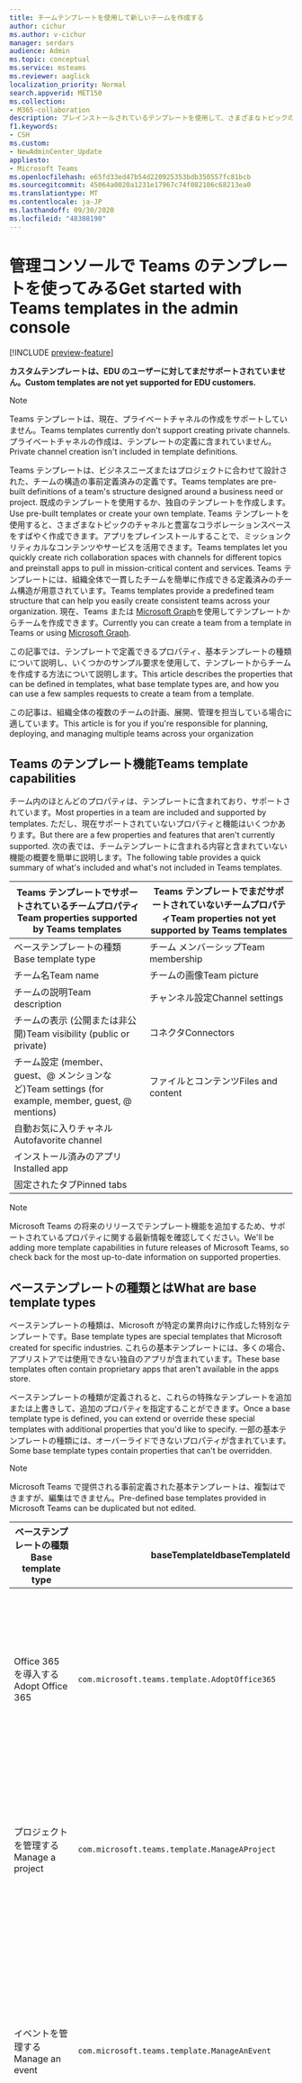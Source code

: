 ```yaml
---
title: チームテンプレートを使用して新しいチームを作成する
author: cichur
ms.author: v-cichur
manager: serdars
audience: Admin
ms.topic: conceptual
ms.service: msteams
ms.reviewer: aaglick
localization_priority: Normal
search.appverid: MET150
ms.collection:
- M365-collaboration
description: プレインストールされているテンプレートを使用して、さまざまなトピックのチャネルでコラボレーションスペースを作成するために Teams テンプレートを使用する方法について説明します。
f1.keywords:
- CSH
ms.custom:
- NewAdminCenter_Update
appliesto:
- Microsoft Teams
ms.openlocfilehash: e65fd33ed47b54d220925353bdb350557fc81bcb
ms.sourcegitcommit: 45064a0020a1231e17967c74f082106c68213ea0
ms.translationtype: MT
ms.contentlocale: ja-JP
ms.lasthandoff: 09/30/2020
ms.locfileid: "48308190"
---
```

# <a name="get-started-with-teams-templates-in-the-admin-console"></a><span data-ttu-id="182e7-103">管理コンソールで Teams のテンプレートを使ってみる</span><span class="sxs-lookup"><span data-stu-id="182e7-103">Get started with Teams templates in the admin console</span></span>

[!INCLUDE [preview-feature](includes/preview-feature.md)]

<span data-ttu-id="182e7-104">**カスタムテンプレートは、EDU のユーザーに対してまだサポートされていません。**</span><span class="sxs-lookup"><span data-stu-id="182e7-104">**Custom templates are not yet supported for EDU customers.**</span></span>

> [!NOTE]
> <span data-ttu-id="182e7-105">Teams テンプレートは、現在、プライベートチャネルの作成をサポートしていません。</span><span class="sxs-lookup"><span data-stu-id="182e7-105">Teams templates currently don't support creating private channels.</span></span> <span data-ttu-id="182e7-106">プライベートチャネルの作成は、テンプレートの定義に含まれていません。</span><span class="sxs-lookup"><span data-stu-id="182e7-106">Private channel creation isn't included in template definitions.</span></span>

<span data-ttu-id="182e7-107">Teams テンプレートは、ビジネスニーズまたはプロジェクトに合わせて設計された、チームの構造の事前定義済みの定義です。</span><span class="sxs-lookup"><span data-stu-id="182e7-107">Teams templates are pre-built definitions of a team's structure designed around a business need or project.</span></span> <span data-ttu-id="182e7-108">既成のテンプレートを使用するか、独自のテンプレートを作成します。</span><span class="sxs-lookup"><span data-stu-id="182e7-108">Use pre-built templates or create your own template.</span></span> <span data-ttu-id="182e7-109">Teams テンプレートを使用すると、さまざまなトピックのチャネルと豊富なコラボレーションスペースをすばやく作成できます。アプリをプレインストールすることで、ミッションクリティカルなコンテンツやサービスを活用できます。</span><span class="sxs-lookup"><span data-stu-id="182e7-109">Teams templates let you quickly create rich collaboration spaces with channels for different topics and preinstall apps to pull in mission-critical content and services.</span></span> <span data-ttu-id="182e7-110">Teams テンプレートには、組織全体で一貫したチームを簡単に作成できる定義済みのチーム構造が用意されています。</span><span class="sxs-lookup"><span data-stu-id="182e7-110">Teams templates provide a predefined team structure that can help you easily create consistent teams across your organization.</span></span> <span data-ttu-id="182e7-111">現在、Teams または [Microsoft Graph](get-started-with-teams-templates.md)を使用してテンプレートからチームを作成できます。</span><span class="sxs-lookup"><span data-stu-id="182e7-111">Currently you can create a team from a template in Teams or using [Microsoft Graph](get-started-with-teams-templates.md).</span></span>

<span data-ttu-id="182e7-112">この記事では、テンプレートで定義できるプロパティ、基本テンプレートの種類について説明し、いくつかのサンプル要求を使用して、テンプレートからチームを作成する方法について説明します。</span><span class="sxs-lookup"><span data-stu-id="182e7-112">This article describes the properties that can be defined in templates, what base template types are, and how you can use a few samples requests to create a team from a template.</span></span>

<span data-ttu-id="182e7-113">この記事は、組織全体の複数のチームの計画、展開、管理を担当している場合に適しています。</span><span class="sxs-lookup"><span data-stu-id="182e7-113">This article is for you if you're responsible for planning, deploying, and managing multiple teams across your organization</span></span>

## <a name="teams-template-capabilities"></a><span data-ttu-id="182e7-114">Teams のテンプレート機能</span><span class="sxs-lookup"><span data-stu-id="182e7-114">Teams template capabilities</span></span>

<span data-ttu-id="182e7-115">チーム内のほとんどのプロパティは、テンプレートに含まれており、サポートされています。</span><span class="sxs-lookup"><span data-stu-id="182e7-115">Most properties in a team are included and supported by templates.</span></span> <span data-ttu-id="182e7-116">ただし、現在サポートされていないプロパティと機能はいくつかあります。</span><span class="sxs-lookup"><span data-stu-id="182e7-116">But there are a few properties and features that aren't currently supported.</span></span> <span data-ttu-id="182e7-117">次の表では、チームテンプレートに含まれる内容と含まれていない機能の概要を簡単に説明します。</span><span class="sxs-lookup"><span data-stu-id="182e7-117">The following table provides a quick summary of what's included and what's not included in Teams templates.</span></span>

| <span data-ttu-id="182e7-118">**Teams テンプレートでサポートされているチームプロパティ**</span><span class="sxs-lookup"><span data-stu-id="182e7-118">**Team properties supported by Teams templates**</span></span> | <span data-ttu-id="182e7-119">**Teams テンプレートでまだサポートされていないチームプロパティ**</span><span class="sxs-lookup"><span data-stu-id="182e7-119">**Team properties not yet supported by Teams templates**</span></span> |
| ------------------------------------------------ | -------------------------------------------------------- |
| <span data-ttu-id="182e7-120">ベーステンプレートの種類</span><span class="sxs-lookup"><span data-stu-id="182e7-120">Base template type</span></span> | <span data-ttu-id="182e7-121">チーム メンバーシップ</span><span class="sxs-lookup"><span data-stu-id="182e7-121">Team membership</span></span> |
| <span data-ttu-id="182e7-122">チーム名</span><span class="sxs-lookup"><span data-stu-id="182e7-122">Team name</span></span> | <span data-ttu-id="182e7-123">チームの画像</span><span class="sxs-lookup"><span data-stu-id="182e7-123">Team picture</span></span> |
| <span data-ttu-id="182e7-124">チームの説明</span><span class="sxs-lookup"><span data-stu-id="182e7-124">Team description</span></span> | <span data-ttu-id="182e7-125">チャンネル設定</span><span class="sxs-lookup"><span data-stu-id="182e7-125">Channel settings</span></span> |
| <span data-ttu-id="182e7-126">チームの表示 (公開または非公開)</span><span class="sxs-lookup"><span data-stu-id="182e7-126">Team visibility (public or private)</span></span> | <span data-ttu-id="182e7-127">コネクタ</span><span class="sxs-lookup"><span data-stu-id="182e7-127">Connectors</span></span> |
| <span data-ttu-id="182e7-128">チーム設定 (member、guest、@ メンションなど)</span><span class="sxs-lookup"><span data-stu-id="182e7-128">Team settings (for example, member, guest, @ mentions)</span></span> | <span data-ttu-id="182e7-129">ファイルとコンテンツ</span><span class="sxs-lookup"><span data-stu-id="182e7-129">Files and content</span></span> |
| <span data-ttu-id="182e7-130">自動お気に入りチャネル</span><span class="sxs-lookup"><span data-stu-id="182e7-130">Autofavorite channel</span></span> | |
| <span data-ttu-id="182e7-131">インストール済みのアプリ</span><span class="sxs-lookup"><span data-stu-id="182e7-131">Installed app</span></span> | |
| <span data-ttu-id="182e7-132">固定されたタブ</span><span class="sxs-lookup"><span data-stu-id="182e7-132">Pinned tabs</span></span> | |

> [!NOTE]
> <span data-ttu-id="182e7-133">Microsoft Teams の将来のリリースでテンプレート機能を追加するため、サポートされているプロパティに関する最新情報を確認してください。</span><span class="sxs-lookup"><span data-stu-id="182e7-133">We'll be adding more template capabilities in future releases of Microsoft Teams, so check back for the most up-to-date information on supported properties.</span></span>

## <a name="what-are-base-template-types"></a><span data-ttu-id="182e7-134">ベーステンプレートの種類とは</span><span class="sxs-lookup"><span data-stu-id="182e7-134">What are base template types</span></span>

<span data-ttu-id="182e7-135">ベーステンプレートの種類は、Microsoft が特定の業界向けに作成した特別なテンプレートです。</span><span class="sxs-lookup"><span data-stu-id="182e7-135">Base template types are special templates that Microsoft created for specific industries.</span></span> <span data-ttu-id="182e7-136">これらの基本テンプレートには、多くの場合、アプリストアでは使用できない独自のアプリが含まれています。</span><span class="sxs-lookup"><span data-stu-id="182e7-136">These base templates often contain proprietary apps that aren't available in the apps store.</span></span>

<span data-ttu-id="182e7-137">ベーステンプレートの種類が定義されると、これらの特殊なテンプレートを追加または上書きして、追加のプロパティを指定することができます。</span><span class="sxs-lookup"><span data-stu-id="182e7-137">Once a base template type is defined, you can extend or override these special templates with additional properties that you'd like to specify.</span></span> <span data-ttu-id="182e7-138">一部の基本テンプレートの種類には、オーバーライドできないプロパティが含まれています。</span><span class="sxs-lookup"><span data-stu-id="182e7-138">Some base template types contain properties that can't be overridden.</span></span>

> [!NOTE]
> <span data-ttu-id="182e7-139">Microsoft Teams で提供される事前定義された基本テンプレートは、複製はできますが、編集はできません。</span><span class="sxs-lookup"><span data-stu-id="182e7-139">Pre-defined base templates provided in Microsoft Teams can be duplicated but not edited.</span></span>

| <span data-ttu-id="182e7-140">ベーステンプレートの種類</span><span class="sxs-lookup"><span data-stu-id="182e7-140">Base template type</span></span> | <span data-ttu-id="182e7-141">baseTemplateId</span><span class="sxs-lookup"><span data-stu-id="182e7-141">baseTemplateId</span></span> | <span data-ttu-id="182e7-142">この基本テンプレートに含まれるプロパティ</span><span class="sxs-lookup"><span data-stu-id="182e7-142">Properties that come with this base template</span></span> |
| ------------------ |----|----------------------------------------------------- |
| <span data-ttu-id="182e7-143">Office 365 を導入する</span><span class="sxs-lookup"><span data-stu-id="182e7-143">Adopt Office 365</span></span> |`com.microsoft.teams.template.AdoptOffice365`|  <span data-ttu-id="182e7-144">チャネル</span><span class="sxs-lookup"><span data-stu-id="182e7-144">Channels:</span></span> <ul><li><span data-ttu-id="182e7-145">一般</span><span class="sxs-lookup"><span data-stu-id="182e7-145">General</span></span></li> <li><span data-ttu-id="182e7-146">お知らせ</span><span class="sxs-lookup"><span data-stu-id="182e7-146">Announcements</span></span></li> <li><span data-ttu-id="182e7-147">チャンピオンのコーナー</span><span class="sxs-lookup"><span data-stu-id="182e7-147">Champions corner</span></span></li> <li><span data-ttu-id="182e7-148">チームフォーム</span><span class="sxs-lookup"><span data-stu-id="182e7-148">Team forms</span></span></li></ul> <span data-ttu-id="182e7-149">アプリ</span><span class="sxs-lookup"><span data-stu-id="182e7-149">Apps:</span></span> <ul><li><span data-ttu-id="182e7-150">ウィキ</span><span class="sxs-lookup"><span data-stu-id="182e7-150">Wiki</span></span></li>  <li><span data-ttu-id="182e7-151">カレンダー</span><span class="sxs-lookup"><span data-stu-id="182e7-151">Calendar</span></span></li> |
| <span data-ttu-id="182e7-152">プロジェクトを管理する</span><span class="sxs-lookup"><span data-stu-id="182e7-152">Manage a project</span></span> |`com.microsoft.teams.template.ManageAProject`| <span data-ttu-id="182e7-153">チャネル</span><span class="sxs-lookup"><span data-stu-id="182e7-153">Channels:</span></span> <ul><li><span data-ttu-id="182e7-154">一般</span><span class="sxs-lookup"><span data-stu-id="182e7-154">General</span></span></li> <li><span data-ttu-id="182e7-155">お知らせ</span><span class="sxs-lookup"><span data-stu-id="182e7-155">Announcements</span></span></li> <li><span data-ttu-id="182e7-156">参照</span><span class="sxs-lookup"><span data-stu-id="182e7-156">Resources</span></span></li> <li><span data-ttu-id="182e7-157">計画</span><span class="sxs-lookup"><span data-stu-id="182e7-157">Planning</span></span></li></ul> <span data-ttu-id="182e7-158">アプリ</span><span class="sxs-lookup"><span data-stu-id="182e7-158">Apps:</span></span><ul><li><span data-ttu-id="182e7-159">ウィキ</span><span class="sxs-lookup"><span data-stu-id="182e7-159">Wiki</span></span></li><li><span data-ttu-id="182e7-160">OneNote</span><span class="sxs-lookup"><span data-stu-id="182e7-160">OneNote</span></span></li></ul> |
| <span data-ttu-id="182e7-161">イベントを管理する</span><span class="sxs-lookup"><span data-stu-id="182e7-161">Manage an event</span></span>|`com.microsoft.teams.template.ManageAnEvent` | <span data-ttu-id="182e7-162">チャネル</span><span class="sxs-lookup"><span data-stu-id="182e7-162">Channels:</span></span> <ul><li><span data-ttu-id="182e7-163">一般</span><span class="sxs-lookup"><span data-stu-id="182e7-163">General</span></span></li> <li><span data-ttu-id="182e7-164">お知らせ</span><span class="sxs-lookup"><span data-stu-id="182e7-164">Announcements</span></span></li> <li><span data-ttu-id="182e7-165">予算</span><span class="sxs-lookup"><span data-stu-id="182e7-165">Budget</span></span></li> <li><span data-ttu-id="182e7-166">コンテンツ</span><span class="sxs-lookup"><span data-stu-id="182e7-166">Content</span></span></li><li><span data-ttu-id="182e7-167">物流</span><span class="sxs-lookup"><span data-stu-id="182e7-167">Logistics</span></span></li> <li><span data-ttu-id="182e7-168">計画</span><span class="sxs-lookup"><span data-stu-id="182e7-168">Planning</span></span></li> <li> <span data-ttu-id="182e7-169">マーケティングと PR</span><span class="sxs-lookup"><span data-stu-id="182e7-169">Marketing and PR</span></span></li></ul> <span data-ttu-id="182e7-170">アプリ</span><span class="sxs-lookup"><span data-stu-id="182e7-170">Apps:</span></span><ul><li><span data-ttu-id="182e7-171">ウィキ</span><span class="sxs-lookup"><span data-stu-id="182e7-171">Wiki</span></span></li><li><span data-ttu-id="182e7-172">当</span><span class="sxs-lookup"><span data-stu-id="182e7-172">Website</span></span></li> <li><span data-ttu-id="182e7-173">YouTube</span><span class="sxs-lookup"><span data-stu-id="182e7-173">YouTube</span></span></li> <li><span data-ttu-id="182e7-174">プランナー</span><span class="sxs-lookup"><span data-stu-id="182e7-174">Planner</span></span></li> <li><span data-ttu-id="182e7-175">OneNote</span><span class="sxs-lookup"><span data-stu-id="182e7-175">OneNote</span></span></li></ul> |
|<span data-ttu-id="182e7-176">オンボード従業員</span><span class="sxs-lookup"><span data-stu-id="182e7-176">Onboard employees</span></span>|`com.microsoft.teams.template.OnboardEmployees` | <span data-ttu-id="182e7-177">チャネル</span><span class="sxs-lookup"><span data-stu-id="182e7-177">Channels:</span></span> <ul><li><span data-ttu-id="182e7-178">一般</span><span class="sxs-lookup"><span data-stu-id="182e7-178">General</span></span></li> <li><span data-ttu-id="182e7-179">お知らせ</span><span class="sxs-lookup"><span data-stu-id="182e7-179">Announcements</span></span></li> <li><span data-ttu-id="182e7-180">従業員チャット</span><span class="sxs-lookup"><span data-stu-id="182e7-180">Employee chat</span></span></li> <li><span data-ttu-id="182e7-181">トレーニング</span><span class="sxs-lookup"><span data-stu-id="182e7-181">Training</span></span></li></ul><span data-ttu-id="182e7-182">アプリ</span><span class="sxs-lookup"><span data-stu-id="182e7-182">Apps:</span></span><ul><li><span data-ttu-id="182e7-183">ウィキ</span><span class="sxs-lookup"><span data-stu-id="182e7-183">Wiki</span></span></li><li><span data-ttu-id="182e7-184">お気に入り</span><span class="sxs-lookup"><span data-stu-id="182e7-184">Communities</span></span></li></ul>|
|<span data-ttu-id="182e7-185">ヘルプデスクを整理する</span><span class="sxs-lookup"><span data-stu-id="182e7-185">Organize help desk</span></span>| `com.microsoft.teams.template.OrganizeHelpDesk`|<span data-ttu-id="182e7-186">チャネル</span><span class="sxs-lookup"><span data-stu-id="182e7-186">Channels:</span></span><ul><li><span data-ttu-id="182e7-187">一般</span><span class="sxs-lookup"><span data-stu-id="182e7-187">General</span></span></li><li><span data-ttu-id="182e7-188">お知らせ</span><span class="sxs-lookup"><span data-stu-id="182e7-188">Announcements</span></span></li><li><span data-ttu-id="182e7-189">FAQ</span><span class="sxs-lookup"><span data-stu-id="182e7-189">FAQ</span></span></li></ul><span data-ttu-id="182e7-190">アプリ</span><span class="sxs-lookup"><span data-stu-id="182e7-190">Apps:</span></span><ul><li><span data-ttu-id="182e7-191">ウィキ</span><span class="sxs-lookup"><span data-stu-id="182e7-191">Wiki</span></span></li><li><span data-ttu-id="182e7-192">OneNote</span><span class="sxs-lookup"><span data-stu-id="182e7-192">OneNote</span></span></li></ul> |
| <span data-ttu-id="182e7-193">治療での共同作業</span><span class="sxs-lookup"><span data-stu-id="182e7-193">Collaborate on patient care</span></span>| `healthcareWard `| <span data-ttu-id="182e7-194">チャネル</span><span class="sxs-lookup"><span data-stu-id="182e7-194">Channels:</span></span><ul><li><span data-ttu-id="182e7-195">一般</span><span class="sxs-lookup"><span data-stu-id="182e7-195">General</span></span></li><li><span data-ttu-id="182e7-196">お知らせ</span><span class="sxs-lookup"><span data-stu-id="182e7-196">Announcements</span></span></li><li><span data-ttu-id="182e7-197">Huddles</span><span class="sxs-lookup"><span data-stu-id="182e7-197">Huddles</span></span></li><li><span data-ttu-id="182e7-198">切り下げ</span><span class="sxs-lookup"><span data-stu-id="182e7-198">Rounds</span></span></li><li><span data-ttu-id="182e7-199">割り当てる</span><span class="sxs-lookup"><span data-stu-id="182e7-199">Staffing</span></span></li><li><span data-ttu-id="182e7-200">トレーニング</span><span class="sxs-lookup"><span data-stu-id="182e7-200">Training</span></span></li></ul> <span data-ttu-id="182e7-201">アプリ</span><span class="sxs-lookup"><span data-stu-id="182e7-201">Apps:</span></span> <ul><li><span data-ttu-id="182e7-202">ウィキ</span><span class="sxs-lookup"><span data-stu-id="182e7-202">Wiki</span></span></li>|
| <span data-ttu-id="182e7-203">グローバルな危機またはイベントでの共同作業</span><span class="sxs-lookup"><span data-stu-id="182e7-203">Collaborate on global crisis or event</span></span> |`com.microsoft.teams.template.CollaborateOnAGlobalCrisisOrEvent`| <span data-ttu-id="182e7-204">チャネル</span><span class="sxs-lookup"><span data-stu-id="182e7-204">Channels:</span></span> <ul><li><span data-ttu-id="182e7-205">一般</span><span class="sxs-lookup"><span data-stu-id="182e7-205">General</span></span><li><span data-ttu-id="182e7-206">お知らせ</span><span class="sxs-lookup"><span data-stu-id="182e7-206">Announcements</span></span></li><li><span data-ttu-id="182e7-207">世界中のニュース</span><span class="sxs-lookup"><span data-stu-id="182e7-207">World news</span></span></li><li><span data-ttu-id="182e7-208">ビジネス継続性</span><span class="sxs-lookup"><span data-stu-id="182e7-208">Business continuity</span></span></li><li><span data-ttu-id="182e7-209">リモート作業</span><span class="sxs-lookup"><span data-stu-id="182e7-209">Remote working</span></span></li><li><span data-ttu-id="182e7-210">内部通信</span><span class="sxs-lookup"><span data-stu-id="182e7-210">Internal comms</span></span></li><li><span data-ttu-id="182e7-211">外部通信</span><span class="sxs-lookup"><span data-stu-id="182e7-211">External comms</span></span></li><li><span data-ttu-id="182e7-212">顧客の苦情</span><span class="sxs-lookup"><span data-stu-id="182e7-212">Customer complaints</span></span></li><li><span data-ttu-id="182e7-213">称賛</span><span class="sxs-lookup"><span data-stu-id="182e7-213">Kudos</span></span></li><li><span data-ttu-id="182e7-214">エグゼクティブ更新プログラム</span><span class="sxs-lookup"><span data-stu-id="182e7-214">Executive update</span></span></li></ul><span data-ttu-id="182e7-215">アプリ</span><span class="sxs-lookup"><span data-stu-id="182e7-215">Apps:</span></span> <ul><li><span data-ttu-id="182e7-216">称賛</span><span class="sxs-lookup"><span data-stu-id="182e7-216">Praise</span></span></li><li><span data-ttu-id="182e7-217">ウィキ</span><span class="sxs-lookup"><span data-stu-id="182e7-217">Wiki</span></span></li><li><span data-ttu-id="182e7-218">当</span><span class="sxs-lookup"><span data-stu-id="182e7-218">Website</span></span></li></ul>|
|<span data-ttu-id="182e7-219">銀行支店内での共同作業</span><span class="sxs-lookup"><span data-stu-id="182e7-219">Collaborate within a bank branch</span></span>| `com.microsoft.teams.template.CollaborateWithinABankBranch `|<span data-ttu-id="182e7-220">チャネル</span><span class="sxs-lookup"><span data-stu-id="182e7-220">Channels:</span></span> <ul><li><span data-ttu-id="182e7-221">一般</span><span class="sxs-lookup"><span data-stu-id="182e7-221">General</span></span><li><span data-ttu-id="182e7-222">お知らせ</span><span class="sxs-lookup"><span data-stu-id="182e7-222">Announcements</span></span></li><li><span data-ttu-id="182e7-223">Huddles</span><span class="sxs-lookup"><span data-stu-id="182e7-223">Huddles</span></span></li><li><span data-ttu-id="182e7-224">顧客の会議</span><span class="sxs-lookup"><span data-stu-id="182e7-224">Customer meetings</span></span></li><li><span data-ttu-id="182e7-225">コーチング</span><span class="sxs-lookup"><span data-stu-id="182e7-225">Coaching</span></span></li><li><span data-ttu-id="182e7-226">スキルの開発</span><span class="sxs-lookup"><span data-stu-id="182e7-226">Skills development</span></span></li><li><span data-ttu-id="182e7-227">ローン処理</span><span class="sxs-lookup"><span data-stu-id="182e7-227">Loan processing</span></span></li><li><span data-ttu-id="182e7-228">顧客の苦情</span><span class="sxs-lookup"><span data-stu-id="182e7-228">Customer complaints</span></span></li><li><span data-ttu-id="182e7-229">称賛</span><span class="sxs-lookup"><span data-stu-id="182e7-229">Kudos</span></span></li><li><span data-ttu-id="182e7-230">楽しい機能</span><span class="sxs-lookup"><span data-stu-id="182e7-230">Fun stuff</span></span></li><li><span data-ttu-id="182e7-231">コンプライアンス</span><span class="sxs-lookup"><span data-stu-id="182e7-231">Compliance</span></span></li></ul>|
|<span data-ttu-id="182e7-232">インシデント応答の調整</span><span class="sxs-lookup"><span data-stu-id="182e7-232">Coordinate incident response</span></span>| `com.microsoft.teams.template.CoordinateIncidentResponse`|<span data-ttu-id="182e7-233">チャネル</span><span class="sxs-lookup"><span data-stu-id="182e7-233">Channels:</span></span> <ul><li><span data-ttu-id="182e7-234">一般</span><span class="sxs-lookup"><span data-stu-id="182e7-234">General</span></span><li><span data-ttu-id="182e7-235">お知らせ</span><span class="sxs-lookup"><span data-stu-id="182e7-235">Announcements</span></span></li><li><span data-ttu-id="182e7-236">物流</span><span class="sxs-lookup"><span data-stu-id="182e7-236">Logistics</span></span></li><li><span data-ttu-id="182e7-237">計画</span><span class="sxs-lookup"><span data-stu-id="182e7-237">Planning</span></span></li><li><span data-ttu-id="182e7-238">Recovery</span><span class="sxs-lookup"><span data-stu-id="182e7-238">Recovery</span></span></li><li><span data-ttu-id="182e7-239">度</span><span class="sxs-lookup"><span data-stu-id="182e7-239">Urgent</span></span></li></ul> <span data-ttu-id="182e7-240">アプリ</span><span class="sxs-lookup"><span data-stu-id="182e7-240">Apps:</span></span> <ul><li><span data-ttu-id="182e7-241">ウィキ</span><span class="sxs-lookup"><span data-stu-id="182e7-241">Wiki</span></span></li><li><span data-ttu-id="182e7-242">Excel</span><span class="sxs-lookup"><span data-stu-id="182e7-242">Excel</span></span></li><li><span data-ttu-id="182e7-243">OneNote</span><span class="sxs-lookup"><span data-stu-id="182e7-243">OneNote</span></span></li><li><span data-ttu-id="182e7-244">SharePoint</span><span class="sxs-lookup"><span data-stu-id="182e7-244">SharePoint</span></span></li><li><span data-ttu-id="182e7-245">プランナー</span><span class="sxs-lookup"><span data-stu-id="182e7-245">Planner</span></span></li></ul>|
|<span data-ttu-id="182e7-246">病院</span><span class="sxs-lookup"><span data-stu-id="182e7-246">Hospital</span></span>| <span data-ttu-id="182e7-247">`healthcareHospita`プレーン</span><span class="sxs-lookup"><span data-stu-id="182e7-247">`healthcareHospita`l</span></span> |<span data-ttu-id="182e7-248">チャネル</span><span class="sxs-lookup"><span data-stu-id="182e7-248">Channels:</span></span> <ul><li><span data-ttu-id="182e7-249">一般</span><span class="sxs-lookup"><span data-stu-id="182e7-249">General</span></span><li><span data-ttu-id="182e7-250">お知らせ</span><span class="sxs-lookup"><span data-stu-id="182e7-250">Announcements</span></span></li><li><span data-ttu-id="182e7-251">コンプライアンス</span><span class="sxs-lookup"><span data-stu-id="182e7-251">Compliance</span></span></li><li><span data-ttu-id="182e7-252">Custodial</span><span class="sxs-lookup"><span data-stu-id="182e7-252">Custodial</span></span></li><li><span data-ttu-id="182e7-253">人事</span><span class="sxs-lookup"><span data-stu-id="182e7-253">Human resources</span></span></li><li><span data-ttu-id="182e7-254">薬</span><span class="sxs-lookup"><span data-stu-id="182e7-254">Pharmacy</span></span></li></ul> <span data-ttu-id="182e7-255">アプリ</span><span class="sxs-lookup"><span data-stu-id="182e7-255">Apps:</span></span> <ul><li><span data-ttu-id="182e7-256">ウィキ</span><span class="sxs-lookup"><span data-stu-id="182e7-256">Wiki</span></span></li></ul>|
|<span data-ttu-id="182e7-257">ストアを整理する</span><span class="sxs-lookup"><span data-stu-id="182e7-257">Organize a store</span></span>| `retailStore` |<span data-ttu-id="182e7-258">チャネル</span><span class="sxs-lookup"><span data-stu-id="182e7-258">Channels:</span></span> <ul><li><span data-ttu-id="182e7-259">一般</span><span class="sxs-lookup"><span data-stu-id="182e7-259">General</span></span><li><span data-ttu-id="182e7-260">シフトハンド</span><span class="sxs-lookup"><span data-stu-id="182e7-260">Shift handoff</span></span></li><li><span data-ttu-id="182e7-261">意欲</span><span class="sxs-lookup"><span data-stu-id="182e7-261">Learning</span></span></li></ul> <span data-ttu-id="182e7-262">アプリ</span><span class="sxs-lookup"><span data-stu-id="182e7-262">Apps:</span></span> <ul><li><span data-ttu-id="182e7-263">ウィキ</span><span class="sxs-lookup"><span data-stu-id="182e7-263">Wiki</span></span></li></ul>|
|<span data-ttu-id="182e7-264">品質と安全性</span><span class="sxs-lookup"><span data-stu-id="182e7-264">Quality and safety</span></span> |`com.microsoft.teams.template.QualitySafety`|<span data-ttu-id="182e7-265">チャネル</span><span class="sxs-lookup"><span data-stu-id="182e7-265">Channels:</span></span> <ul><li><span data-ttu-id="182e7-266">一般</span><span class="sxs-lookup"><span data-stu-id="182e7-266">General</span></span><li><span data-ttu-id="182e7-267">お知らせ</span><span class="sxs-lookup"><span data-stu-id="182e7-267">Announcements</span></span></li><li><span data-ttu-id="182e7-268">行1</span><span class="sxs-lookup"><span data-stu-id="182e7-268">Line 1</span></span></li><li><span data-ttu-id="182e7-269">2行目</span><span class="sxs-lookup"><span data-stu-id="182e7-269">Line 2</span></span></li><li><span data-ttu-id="182e7-270">行3</span><span class="sxs-lookup"><span data-stu-id="182e7-270">Line 3</span></span></li><li><span data-ttu-id="182e7-271">安全</span><span class="sxs-lookup"><span data-stu-id="182e7-271">Safety</span></span></li><li><span data-ttu-id="182e7-272">トレーニング</span><span class="sxs-lookup"><span data-stu-id="182e7-272">Training</span></span></li><li><span data-ttu-id="182e7-273">メンテナンス</span><span class="sxs-lookup"><span data-stu-id="182e7-273">Maintenance</span></span></li><li><span data-ttu-id="182e7-274">楽しい機能</span><span class="sxs-lookup"><span data-stu-id="182e7-274">Fun stuff</span></span></li></ul> <span data-ttu-id="182e7-275">アプリ</span><span class="sxs-lookup"><span data-stu-id="182e7-275">Apps:</span></span> <ul><li><span data-ttu-id="182e7-276">ウィキ</span><span class="sxs-lookup"><span data-stu-id="182e7-276">Wiki</span></span></li></ul>|
|<span data-ttu-id="182e7-277">小売課長のコラボレーション</span><span class="sxs-lookup"><span data-stu-id="182e7-277">Retail - manager collaboration</span></span>| `retailManagerCollaboration` |<span data-ttu-id="182e7-278">チャネル</span><span class="sxs-lookup"><span data-stu-id="182e7-278">Channels:</span></span> <ul><li><span data-ttu-id="182e7-279">一般</span><span class="sxs-lookup"><span data-stu-id="182e7-279">General</span></span><li><span data-ttu-id="182e7-280">操作</span><span class="sxs-lookup"><span data-stu-id="182e7-280">Operations</span></span></li><li><span data-ttu-id="182e7-281">意欲</span><span class="sxs-lookup"><span data-stu-id="182e7-281">Learning</span></span></li></ul> <span data-ttu-id="182e7-282">アプリ</span><span class="sxs-lookup"><span data-stu-id="182e7-282">Apps:</span></span> <ul><li><span data-ttu-id="182e7-283">ウィキ</span><span class="sxs-lookup"><span data-stu-id="182e7-283">Wiki</span></span></li></ul>|
||||

<span data-ttu-id="182e7-284">テンプレートカテゴリの詳細については、次のカテゴリを参照してください。</span><span class="sxs-lookup"><span data-stu-id="182e7-284">For more information about the template categories, see the following categories:</span></span>

- [<span data-ttu-id="182e7-285">財務テンプレート</span><span class="sxs-lookup"><span data-stu-id="182e7-285">Financial templates</span></span>](financial-teams-templates-in-the-admin-console.md)
- [<span data-ttu-id="182e7-286">一般的なテンプレート</span><span class="sxs-lookup"><span data-stu-id="182e7-286">General templates</span></span>](general-teams-templates-in-the-admin-console.md)
- [<span data-ttu-id="182e7-287">行政機関向けテンプレート</span><span class="sxs-lookup"><span data-stu-id="182e7-287">Government templates</span></span>](government-teams-templates-in-the-admin-console.md)
- [<span data-ttu-id="182e7-288">医療用テンプレート</span><span class="sxs-lookup"><span data-stu-id="182e7-288">Healthcare templates</span></span>](expand-teams-across-your-org/healthcare/healthcare-templates-admin-console.md)
- [<span data-ttu-id="182e7-289">製造テンプレート</span><span class="sxs-lookup"><span data-stu-id="182e7-289">Manufacturing templates</span></span>](manufacturing-teams-templates-in-the-admin-console.md)
- [<span data-ttu-id="182e7-290">小売用テンプレート</span><span class="sxs-lookup"><span data-stu-id="182e7-290">Retail templates</span></span>](retail-teams-templates-in-the-admin-console.md)

## <a name="template-size-limits"></a><span data-ttu-id="182e7-291">テンプレートサイズの制限</span><span class="sxs-lookup"><span data-stu-id="182e7-291">Template size limits</span></span>

<span data-ttu-id="182e7-292">テンプレートは、特定の数のチャネル、タブ、アプリに制限されます。</span><span class="sxs-lookup"><span data-stu-id="182e7-292">Templates are limited to a specific number of channels, tabs, and apps.</span></span>

 > [!Note]
 > <span data-ttu-id="182e7-293">テンプレートから作成された後で、チームにチャネル、タブ、アプリを追加することができます。</span><span class="sxs-lookup"><span data-stu-id="182e7-293">You can add more channels, tabs, and apps to the team after it's been created from a template.</span></span>

|<span data-ttu-id="182e7-294">機能</span><span class="sxs-lookup"><span data-stu-id="182e7-294">Feature</span></span> | <span data-ttu-id="182e7-295">抑制</span><span class="sxs-lookup"><span data-stu-id="182e7-295">Limit</span></span>|
|-|-|
|<span data-ttu-id="182e7-296">テンプレートあたりのチャネル数</span><span class="sxs-lookup"><span data-stu-id="182e7-296">Channels per template</span></span> | <span data-ttu-id="182e7-297">マート</span><span class="sxs-lookup"><span data-stu-id="182e7-297">15</span></span> |
|<span data-ttu-id="182e7-298">テンプレートのチャネルごとのタブ</span><span class="sxs-lookup"><span data-stu-id="182e7-298">Tabs per channel in a template</span></span> | <span data-ttu-id="182e7-299">超える</span><span class="sxs-lookup"><span data-stu-id="182e7-299">20</span></span> |
|<span data-ttu-id="182e7-300">テンプレートあたりのアプリ数</span><span class="sxs-lookup"><span data-stu-id="182e7-300">Apps per template</span></span> | <span data-ttu-id="182e7-301">50</span><span class="sxs-lookup"><span data-stu-id="182e7-301">50</span></span>|
|||

<span data-ttu-id="182e7-302">詳細については [、「Teams の制限と仕様](limits-specifications-teams.md) 」を参照してください。</span><span class="sxs-lookup"><span data-stu-id="182e7-302">See [Limits and specifications of Teams](limits-specifications-teams.md) for more information.</span></span>

## <a name="related-topics"></a><span data-ttu-id="182e7-303">関連項目</span><span class="sxs-lookup"><span data-stu-id="182e7-303">Related topics</span></span>

- [<span data-ttu-id="182e7-304">カスタムチームテンプレートを作成する</span><span class="sxs-lookup"><span data-stu-id="182e7-304">Create a custom team template</span></span>](create-a-team-template.md)
- [<span data-ttu-id="182e7-305">既存のチームテンプレートからチームテンプレートを作成する</span><span class="sxs-lookup"><span data-stu-id="182e7-305">Create a team template from an existing team template</span></span>](create-template-from-existing-template.md)
- [<span data-ttu-id="182e7-306">既存のチームからテンプレートを作成する</span><span class="sxs-lookup"><span data-stu-id="182e7-306">Create a template from an existing team</span></span>](create-template-from-existing-team.md)
